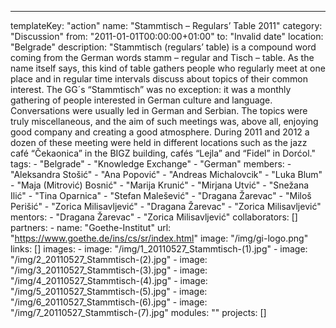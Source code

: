---
  templateKey: "action"
  name: "Stammtisch – Regulars’ Table 2011"
  category: "Discussion"
  from: "2011-01-01T00:00:00+01:00"
  to: "Invalid date"
  location: "Belgrade"
  description: "Stammtisch (regulars’ table) is a compound word coming from the German words stamm – regular and Tisch – table. As the name itself says, this kind of table gathers people who regularly meet at one place and in regular time intervals discuss about topics of their common interest. The GG´s “Stammtischˮ was no exception: it was a monthly gathering of people interested in German culture and language. Conversations were usually led in German and Serbian. The topics were truly miscellaneous, and the aim of such meetings was, above all, enjoying good company and creating a good atmosphere. During 2011 and 2012 a dozen of these meeting were held in different locations such as the jazz café “Čekaonica” in the BIGZ building, cafés “Lejla” and “Fidel” in Dorćol."
  tags: 
    - "Belgrade"
    - "Knowledge Exchange"
    - "German"
  members: 
    - "Aleksandra Stošić"
    - "Ana Popović"
    - "Andreas Michalovcik"
    - "Luka Blum"
    - "Maja (Mitrović) Bosnić"
    - "Marija Krunić"
    - "Mirjana Utvić"
    - "Snežana Ilić"
    - "Tina Oparnica"
    - "Stefan Malešević"
    - "Dragana Žarevac"
    - "Miloš Perišić"
    - "Zorica Milisavljević"
    - "Dragana Žarevac"
    - "Zorica Milisavljević"
  mentors: 
    - "Dragana Žarevac"
    - "Zorica Milisavljević"
  collaborators: []
  partners: 
    - 
      name: "Goethe-Institut"
      url: "https://www.goethe.de/ins/cs/sr/index.html"
      image: "/img/gi-logo.png"
  links: []
  images: 
    - 
      image: "/img/1_20110527_Stammtisch-(1).jpg"
    - 
      image: "/img/2_20110527_Stammtisch-(2).jpg"
    - 
      image: "/img/3_20110527_Stammtisch-(3).jpg"
    - 
      image: "/img/4_20110527_Stammtisch-(4).jpg"
    - 
      image: "/img/5_20110527_Stammtisch-(5).jpg"
    - 
      image: "/img/6_20110527_Stammtisch-(6).jpg"
    - 
      image: "/img/7_20110527_Stammtisch-(7).jpg"
  modules: ""
  projects: []
